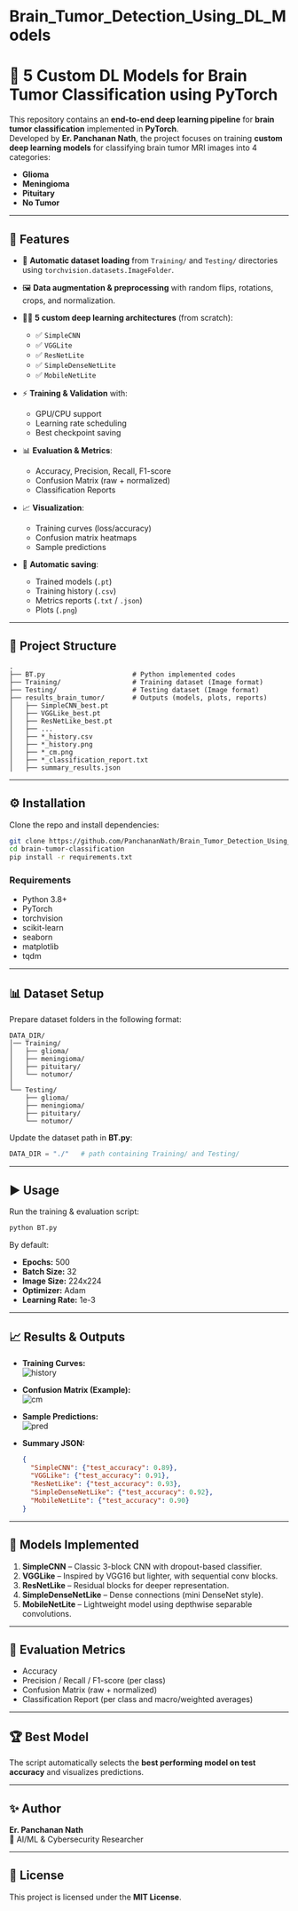 # Brain_Tumor_Detection_Using_DL_Models

# 🧠 5 Custom DL Models for Brain Tumor Classification using PyTorch

This repository contains an **end-to-end deep learning pipeline** for **brain tumor classification** implemented in **PyTorch**.  
Developed by **Er. Panchanan Nath**, the project focuses on training **custom deep learning models** for classifying brain tumor MRI images into 4 categories:

- **Glioma**
- **Meningioma**
- **Pituitary**
- **No Tumor**

---

## 🚀 Features

- 📂 **Automatic dataset loading** from `Training/` and `Testing/` directories using `torchvision.datasets.ImageFolder`.
- 🖼 **Data augmentation & preprocessing** with random flips, rotations, crops, and normalization.
- 🧑‍🔬 **5 custom deep learning architectures** (from scratch):
  - ✅ `SimpleCNN`
  - ✅ `VGGLite`
  - ✅ `ResNetLite`
  - ✅ `SimpleDenseNetLite`
  - ✅ `MobileNetLite`
    
- ⚡ **Training & Validation** with:
  - GPU/CPU support  
  - Learning rate scheduling  
  - Best checkpoint saving
   
- 📊 **Evaluation & Metrics**:
  - Accuracy, Precision, Recall, F1-score
  - Confusion Matrix (raw + normalized)
  - Classification Reports
    
- 📈 **Visualization**:
  - Training curves (loss/accuracy)
  - Confusion matrix heatmaps
  - Sample predictions
    
- 💾 **Automatic saving**:
  - Trained models (`.pt`)
  - Training history (`.csv`)
  - Metrics reports (`.txt` / `.json`)
  - Plots (`.png`)

---

## 📂 Project Structure

```
.
├── BT.py                      # Python implemented codes
├── Training/                  # Training dataset (Image format)
├── Testing/                   # Testing dataset (Image format)
├── results_brain_tumor/       # Outputs (models, plots, reports)
│   ├── SimpleCNN_best.pt
│   ├── VGGLike_best.pt
│   ├── ResNetLike_best.pt
│   ├── ...
│   ├── *_history.csv
│   ├── *_history.png
│   ├── *_cm.png
│   ├── *_classification_report.txt
│   ├── summary_results.json
```

---

## ⚙️ Installation

Clone the repo and install dependencies:

```bash
git clone https://github.com/PanchananNath/Brain_Tumor_Detection_Using_DL_Models.git
cd brain-tumor-classification
pip install -r requirements.txt
```

### Requirements
- Python 3.8+
- PyTorch
- torchvision
- scikit-learn
- seaborn
- matplotlib
- tqdm

---

## 📊 Dataset Setup

Prepare dataset folders in the following format:

```
DATA_DIR/
│── Training/
│   ├── glioma/
│   ├── meningioma/
│   ├── pituitary/
│   └── notumor/
│
└── Testing/
    ├── glioma/
    ├── meningioma/
    ├── pituitary/
    └── notumor/
```

Update the dataset path in **BT.py**:
```python
DATA_DIR = "./"   # path containing Training/ and Testing/
```

---

## ▶️ Usage

Run the training & evaluation script:

```bash
python BT.py
```

By default:
- **Epochs:** 500  
- **Batch Size:** 32  
- **Image Size:** 224x224  
- **Optimizer:** Adam  
- **Learning Rate:** 1e-3  

---

## 📈 Results & Outputs

- **Training Curves:**  
  ![history](results_brain_tumor/SimpleCNN_history.png)

- **Confusion Matrix (Example):**  
  ![cm](results_brain_tumor/SimpleCNN_cm.png)

- **Sample Predictions:**  
  ![pred](results_brain_tumor/SimpleCNN_sample_predictions.png)

- **Summary JSON:**  
  ```json
  {
    "SimpleCNN": {"test_accuracy": 0.89},
    "VGGLike": {"test_accuracy": 0.91},
    "ResNetLike": {"test_accuracy": 0.93},
    "SimpleDenseNetLike": {"test_accuracy": 0.92},
    "MobileNetLite": {"test_accuracy": 0.90}
  }
  ```

---

## 🧩 Models Implemented

1. **SimpleCNN** – Classic 3-block CNN with dropout-based classifier.  
2. **VGGLike** – Inspired by VGG16 but lighter, with sequential conv blocks.  
3. **ResNetLike** – Residual blocks for deeper representation.  
4. **SimpleDenseNetLike** – Dense connections (mini DenseNet style).  
5. **MobileNetLite** – Lightweight model using depthwise separable convolutions.  

---

## 🧪 Evaluation Metrics

- Accuracy  
- Precision / Recall / F1-score (per class)  
- Confusion Matrix (raw + normalized)  
- Classification Report (per class and macro/weighted averages)

---

## 🏆 Best Model

The script automatically selects the **best performing model on test accuracy** and visualizes predictions.

---

## ✨ Author

**Er. Panchanan Nath**  
🔬 AI/ML & Cybersecurity Researcher  

---

## 📜 License

This project is licensed under the **MIT License**.  
